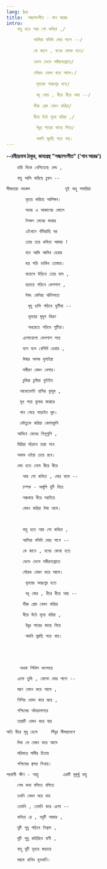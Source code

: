 ```yaml
---
lang: bn
title:  সন্ধ্যাসংগীত - গান আরম্ভ
intro:
    বায়ু হতে আয় লো কবিতা ,/  

          আসিয়া বসিবি মোর পাশে --/

          কে জানে , বনের কোথা হতে/

          ভেসে ভেসে সমীরণস্রোতে/

          সৌরভ যেমন করে আসে।/

           হৃদয়ের অন্তঃপুর হতে/

           বধূ মোর , ধীরে ধীরে আয় --/

          ভীরু প্রেম যেমন করিয়া/

          ধীরে উঠে হৃদয় ধরিয়া ,/

           বঁধুর পায়ের কাছে গিয়ে/

           অমনি মুরছি পড়ে যায়।
---
```


**--রবীন্দ্রনাথ ঠাকুর, কাব্যগ্রন্থ "সন্ধ্যাসংগীত" ('গান আরম্ভ')**

        চারি দিকে খেলিতেছে মেঘ ,  

        বায়ু আসি করিছে চুম্বন --

    সীমাহারা নভস্তল             দুই বাহু পসারিয়া

           হৃদয়ে করিছে আলিঙ্গন।

           অনন্ত এ আকাশের কোলে

           টলমল মেঘের মাঝার

           এইখানে বাঁধিয়াছি ঘর

           তোর তরে কবিতা আমার !  

           যবে আমি আসিব হেথায়

           মন্ত্র পড়ি ডাকিব তোমায়।

           বাতাসে উড়িবে তোর বাস ,

           ছড়ায়ে পড়িবে কেশপাশ ,

           ঈষৎ মেলিয়া আঁখিপাতা

            মৃদু হাসি পড়িবে ফুটিয়া --

            হৃদয়ের মৃদুল কিরণ

            অধরেতে পড়িবে লুটিয়া।

          এলোথেলো কেশপাশ লয়ে

          বসে বসে খেলিবি হেথায় ,

          উষার অলক দুলাইয়া

          সমীরণ যেমন খেলায়।

          চুমিয়া চুমিয়া ফুটাইব

         আধোফোটা হাসির কুসুম ,

         মুখ লয়ে বুকের মাঝারে

         গান গেয়ে পাড়াইব ঘুম।

         কৌতুকে করিয়া কোলাকুলি

        আসিবে মেঘের শিশুগুলি ,

        ঘিরিয়া দাঁড়াবে তারা সবে

        অবাক হইয়া চেয়ে রবে।

        মেঘ হতে নেমে ধীরে ধীরে

          আয় লো কবিতা , মোর বামে --

          চম্পক - অঙ্গুলি দুটি দিয়ে

          অন্ধকার ধীরে সরাইয়ে

          যেমন করিয়া উষা নামে।

 

          বায়ু হতে আয় লো কবিতা ,  

          আসিয়া বসিবি মোর পাশে --

          কে জানে , বনের কোথা হতে

          ভেসে ভেসে সমীরণস্রোতে

          সৌরভ যেমন করে আসে।

           হৃদয়ের অন্তঃপুর হতে

           বধূ মোর , ধীরে ধীরে আয় --

          ভীরু প্রেম যেমন করিয়া

          ধীরে উঠে হৃদয় ধরিয়া ,

           বঁধুর পায়ের কাছে গিয়ে

           অমনি মুরছি পড়ে যায়।

 

 

         অথবা শিথিল কলেবরে

        এসো তুমি , বোসো মোর পাশে --

        মরণ যেমন করে আসে ,

        শিশির যেমন করে ঝরে ,  

        পশ্চিমের আঁধারসাগরে

        তারাটি যেমন করে যায়

    অতি ধীরে মৃদু হেসে     সিঁদুর সীমন্তদেশে

        দিবা সে যেমন করে আসে

        মরিবারে স্বামীর চিতায়

        পশ্চিমের জ্বলন্ত শিখায়।

    পরবাসী ক্ষীণ - আয়ু         একটি মুমূর্ষু বায়ু

        শেষ কথা বলিতে বলিতে

        তখনি যেমন মরে যায়

        তেমনি , তেমনি করে এসো --

        কবিতা রে , বধূটি আমার ,

        দুটি শুধু পড়িবে নিশ্বাস ,  

        দুটি শুধু বাহিরিবে বাণী ,

        বাহু দুটি হৃদয়ে জড়ায়ে

        মরমে রাখিব মুখখানি।